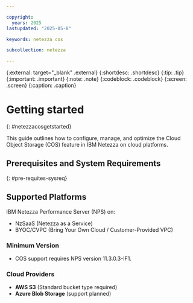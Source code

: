 ```yaml
---

copyright:
  years: 2025
lastupdated: "2025-05-8"

keywords: netezza cos

subcollection: netezza

---
```


{:external: target="_blank" .external}
{:shortdesc: .shortdesc}
{:tip: .tip}
{:important: .important}
{:note: .note}
{:codeblock: .codeblock}
{:screen: .screen}
{:caption: .caption}

# Getting started
{: #netezzacosgetstarted}

This guide outlines how to configure, manage, and optimize the Cloud Object Storage (COS) feature in IBM Netezza on cloud platforms.

## Prerequisites and System Requirements
{: #pre-requites-sysreq}

## Supported Platforms

IBM Netezza Performance Server (NPS) on:

- NzSaaS (Netezza as a Service)
- BYOC/CVPC (Bring Your Own Cloud / Customer-Provided VPC)

### Minimum Version

- COS support requires NPS version 11.3.0.3-IF1.

### Cloud Providers

- **AWS S3** (Standard bucket type required)
- **Azure Blob Storage** (support planned)
